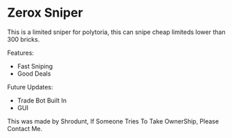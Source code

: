 # Zerox Sniper 

This is a limited sniper for polytoria, this can snipe cheap limiteds lower than 300 bricks.

Features:

- Fast Sniping
- Good Deals

Future Updates:

- Trade Bot Built In
- GUI


This was made by Shrodunt, If Someone Tries To Take OwnerShip, Please Contact Me.
